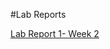 #Lab Reports

[Lab Report 1- Week 2](https://incogowl.github.io/cse15l-lab-reports/lab-report-1-week-2.html)
